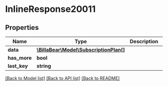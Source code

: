 # InlineResponse20011

## Properties
Name | Type | Description | Notes
------------ | ------------- | ------------- | -------------
**data** | [**\BillaBear\Model\SubscriptionPlan[]**](SubscriptionPlan.md) |  | [optional] 
**has_more** | **bool** |  | [optional] 
**last_key** | **string** |  | [optional] 

[[Back to Model list]](../../README.md#documentation-for-models) [[Back to API list]](../../README.md#documentation-for-api-endpoints) [[Back to README]](../../README.md)

